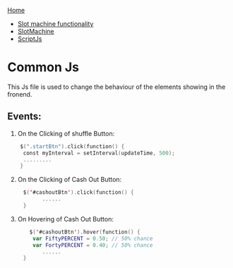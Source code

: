 [Home](../README.md)
- [Slot machine functionality](Slotemachine-Work-Flow.md)
- [SlotMachine](Slotmachine.md)
- [ScriptJs](scriptjs.md)

# Common Js

This Js file is used to change the behaviour of the elements showing in the fronend.


## Events: 
1. On the Clicking of shuffle Button:
```swift
    $(".startBtn").click(function() {
     const myInterval = setInterval(updateTime, 500);
     .........
    }
```

2. On the Clicking of Cash Out Button:
```swift
     $('#cashoutBtn').click(function() {
           ......          
     }
```

3. On Hovering of Cash Out Button:
```swift
       $('#cashoutBtn').hover(function() {
        var FiftyPERCENT = 0.50; // 50% chance
        var FortyPERCENT = 0.40; // 50% chance
           ......          
     }
```





































